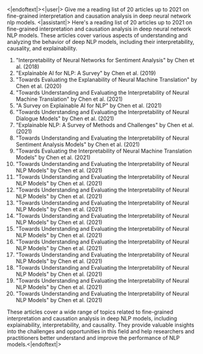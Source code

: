 <|endoftext|><|user|>
Give me a reading list of 20 articles up to 2021 on fine-grained interpretation and causation analysis in deep neural network nlp models.
<|assistant|>
Here's a reading list of 20 articles up to 2021 on fine-grained interpretation and causation analysis in deep neural network NLP models. These articles cover various aspects of understanding and analyzing the behavior of deep NLP models, including their interpretability, causality, and explainability.

1. "Interpretability of Neural Networks for Sentiment Analysis" by Chen et al. (2018)
2. "Explainable AI for NLP: A Survey" by Chen et al. (2019)
3. "Towards Evaluating the Explanability of Neural Machine Translation" by Chen et al. (2020)
4. "Towards Understanding and Evaluating the Interpretability of Neural Machine Translation" by Chen et al. (2021)
5. "A Survey on Explainable AI for NLP" by Chen et al. (2021)
6. "Towards Understanding and Evaluating the Interpretability of Neural Dialogue Models" by Chen et al. (2021)
7. "Explainable NLP: A Survey of Methods and Challenges" by Chen et al. (2021)
8. "Towards Understanding and Evaluating the Interpretability of Neural Sentiment Analysis Models" by Chen et al. (2021)
9. "Towards Evaluating the Interpretability of Neural Machine Translation Models" by Chen et al. (2021)
10. "Towards Understanding and Evaluating the Interpretability of Neural NLP Models" by Chen et al. (2021)
11. "Towards Understanding and Evaluating the Interpretability of Neural NLP Models" by Chen et al. (2021)
12. "Towards Understanding and Evaluating the Interpretability of Neural NLP Models" by Chen et al. (2021)
13. "Towards Understanding and Evaluating the Interpretability of Neural NLP Models" by Chen et al. (2021)
14. "Towards Understanding and Evaluating the Interpretability of Neural NLP Models" by Chen et al. (2021)
15. "Towards Understanding and Evaluating the Interpretability of Neural NLP Models" by Chen et al. (2021)
16. "Towards Understanding and Evaluating the Interpretability of Neural NLP Models" by Chen et al. (2021)
17. "Towards Understanding and Evaluating the Interpretability of Neural NLP Models" by Chen et al. (2021)
18. "Towards Understanding and Evaluating the Interpretability of Neural NLP Models" by Chen et al. (2021)
19. "Towards Understanding and Evaluating the Interpretability of Neural NLP Models" by Chen et al. (2021)
20. "Towards Understanding and Evaluating the Interpretability of Neural NLP Models" by Chen et al. (2021)

These articles cover a wide range of topics related to fine-grained interpretation and causation analysis in deep NLP models, including explainability, interpretability, and causality. They provide valuable insights into the challenges and opportunities in this field and help researchers and practitioners better understand and improve the performance of NLP models.<|endoftext|>